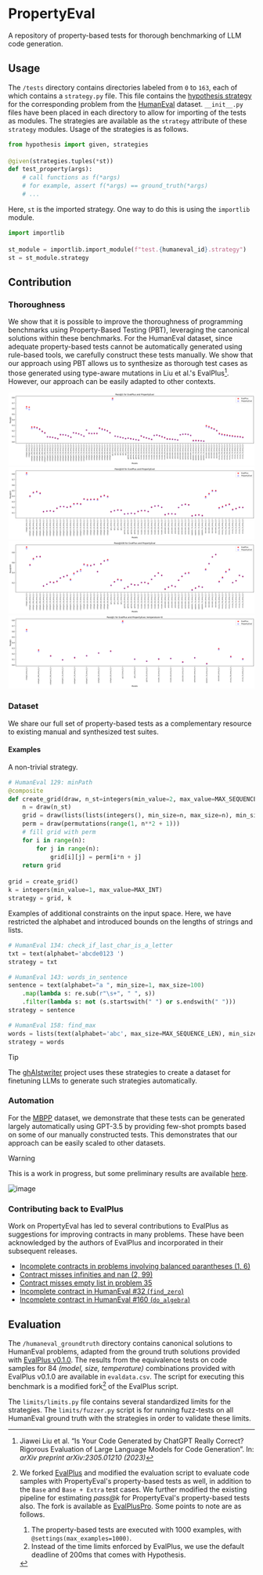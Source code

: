 # PropertyEval
A repository of property-based tests for thorough benchmarking of LLM code generation.

## Usage
The `/tests` directory contains directories labeled from `0` to `163`, each of which contains a `strategy.py` file. This file contains the [hypothesis strategy](https://hypothesis.readthedocs.io/en/latest/index.html) for the corresponding problem from the [HumanEval](https://github.com/openai/human-eval) dataset. `__init__.py` files have been placed in each directory to allow for importing of the tests as modules. The strategies are available as the `strategy` attribute of these `strategy` modules. Usage of the strategies is as follows.

```python
from hypothesis import given, strategies

@given(strategies.tuples(*st))
def test_property(args):
    # call functions as f(*args)
    # for example, assert f(*args) == ground_truth(*args)
    # ...
```

Here, `st` is the imported strategy. One way to do this is using the `importlib` module.

```python
import importlib

st_module = importlib.import_module(f"test.{humaneval_id}.strategy")
st = st_module.strategy
```

## Contribution

### Thoroughness
We show that it is possible to improve the thoroughness of programming benchmarks using Property-Based Testing (PBT), leveraging the canonical solutions within these benchmarks. For the HumanEval dataset, since adequate property-based tests cannot be automatically generated using rule-based tools, we carefully construct these tests manually. We show that our approach using PBT allows us to synthesize as thorough test cases as those generated using type-aware mutations in Liu et al.'s EvalPlus[^2]. However, our approach can be easily adapted to other contexts.

![](https://github.com/mrigankpawagi/PropertyEval/blob/main/reports/pass_1.png)
![](https://github.com/mrigankpawagi/PropertyEval/blob/main/reports/pass_10.png)
![](https://github.com/mrigankpawagi/PropertyEval/blob/main/reports/pass_100.png)
![](https://github.com/mrigankpawagi/PropertyEval/blob/main/reports/pass_1_greedy.png)

### Dataset
We share our full set of property-based tests as a complementary resource to existing manual and synthesized test suites.

#### Examples

A non-trivial strategy.
```python
# HumanEval 129: minPath
@composite
def create_grid(draw, n_st=integers(min_value=2, max_value=MAX_SEQUENCE_LEN)):
    n = draw(n_st)
    grid = draw(lists(lists(integers(), min_size=n, max_size=n), min_size=n, max_size=n))    
    perm = draw(permutations(range(1, n**2 + 1)))
    # fill grid with perm
    for i in range(n):
        for j in range(n):
            grid[i][j] = perm[i*n + j]    
    return grid

grid = create_grid()
k = integers(min_value=1, max_value=MAX_INT)
strategy = grid, k
```

Examples of additional constraints on the input space. Here, we have restricted the alphabet and introduced bounds on the lengths of strings and lists.
```python
# HumanEval 134: check_if_last_char_is_a_letter
txt = text(alphabet='abcde0123 ')
strategy = txt
```
```python
# HumanEval 143: words_in_sentence
sentence = text(alphabet="a ", min_size=1, max_size=100)
    .map(lambda s: re.sub(r"\s+", " ", s))
    .filter(lambda s: not (s.startswith(" ") or s.endswith(" ")))
strategy = sentence
```
```python
# HumanEval 158: find_max
words = lists(text(alphabet='abc', max_size=MAX_SEQUENCE_LEN), min_size=1, max_size=MAX_SEQUENCE_LEN)
strategy = words
```

> [!TIP]
> The [ghAIstwriter](https://github.com/mrigankpawagi/ghAIstwriter) project uses these strategies to create a dataset for finetuning LLMs to generate such strategies automatically.

### Automation
For the [MBPP](https://github.com/google-research/google-research/tree/master/mbpp) dataset, we demonstrate that these tests can be generated largely automatically using GPT-3.5 by providing few-shot prompts based on some of our manually constructed tests. This demonstrates that our approach can be easily scaled to other datasets.

> [!WARNING]  
> This is a work in progress, but some preliminary results are available [here](https://github.com/mrigankpawagi/PropertyEval/tree/main/autogen).

![image](https://github.com/mrigankpawagi/PropertyEval/assets/25179158/f10b9adf-36a9-45e0-a00b-1e89aa0aa077)

### Contributing back to EvalPlus
Work on PropertyEval has led to several contributions to EvalPlus as suggestions for improving contracts in many problems. These have been acknowledged by the authors of EvalPlus and incorporated in their subsequent releases.

- [Incomplete contracts in problems involving balanced parantheses (1, 6)](https://github.com/evalplus/evalplus/issues/27)
- [Contract misses infinities and nan (2, 99)](https://github.com/evalplus/evalplus/issues/28)
- [Contract misses empty list in problem 35](https://github.com/evalplus/evalplus/issues/29)
- [Incomplete contract in HumanEval #32 (`find_zero`)](https://github.com/evalplus/evalplus/issues/34)
- [Incomplete contract in HumanEval #160 (`do_algebra`)](https://github.com/evalplus/evalplus/issues/35)

## Evaluation
The `/humaneval_groundtruth` directory contains canonical solutions to HumanEval problems, adapted from the ground truth solutions provided with [EvalPlus v0.1.0](https://github.com/evalplus/evalplus/releases/tag/v0.1.0). The results from the equivalence tests on code samples for 84 _(model, size, temperature)_ combinations provided with EvalPlus v0.1.0 are available in `evaldata.csv`. The script for executing this benchmark is a modified fork[^1] of the EvalPlus script. 

The `limits/limits.py` file contains several standardized limits for the strategies. The `limits/fuzzer.py` script is for running fuzz-tests on all HumanEval ground truth with the strategies in order to validate these limits.

[^1]: We forked [EvalPlus](https://github.com/evalplus/evalplus) and modified the evaluation script to evaluate code samples with PropertyEval's property-based tests as well, in addition to the `Base` and `Base + Extra` test cases. We further modified the existing pipeline for estimating _pass@k_ for PropertyEval's property-based tests also. The fork is available as [EvalPlusPro](https://github.com/mrigankpawagi/evalpluspro). Some points to note are as follows.

    1. The property-based tests are executed with 1000 examples, with `@settings(max_examples=1000)`.
    2. Instead of the time limits enforced by EvalPlus, we use the default deadline of 200ms that comes with Hypothesis.

[^2]: Jiawei Liu et al. “Is Your Code Generated by ChatGPT Really Correct? Rigorous Evaluation of Large Language Models for Code Generation”. In: _arXiv preprint arXiv:2305.01210 (2023)_
